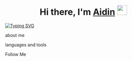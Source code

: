 <h1 align="center">Hi there, I'm <a href="#" target="_blank">Aidin</a> 
<img src="https://github.com/blackcater/blackcater/raw/main/images/Hi.gif" height="32"/></h1>
<div style='display: flex, justify-content: center'>
  <a href="https://git.io/typing-svg">
    <img src="https://readme-typing-svg.herokuapp.com?font=Jetbrains+Moni&pause=1000&random=false&width=600&lines=I+am+a+Front-End+developer+from+Kyrgyzstan" alt="Typing SVG" />
    
  </a>
</div>

about me

languages and tools

Follow Me